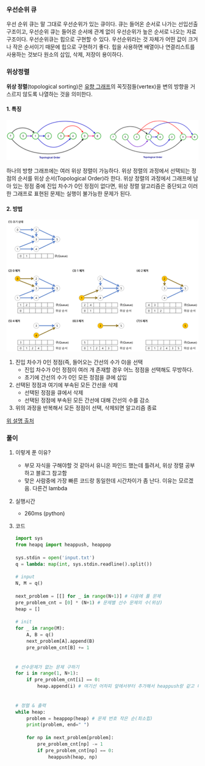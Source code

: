 ### 우선순위 큐

우선 순위 큐는 말 그대로 우선순위가 있는 큐이다. 큐는 들어온 순서로 나가는 선입선출 구조이고, 우선순위 큐는 들어온 순서에 관계 없이 우선순위가 높은 순서로 나오는 자료구조이다. 우선순위큐는 힙으로 구현할 수 있다. 우선순위라는 것 자체가 어떤 값이 크거나 작은 순서이기 때문에 힙으로 구현하기 좋다. 힙을 사용하면 배열이나 연결리스트를 사용하는 것보다 원소의 삽입, 삭제, 저장이 용이하다.



### 위상정렬

**위상 정렬**(topological sorting)은 [유향 그래프](https://ko.wikipedia.org/wiki/유향_그래프)의 꼭짓점들(vertex)을 변의 방향을 거스르지 않도록 나열하는 것을 의미한다.

#### 1. 특징

![img](문제집.assets/topological-sort.png)

하나의 방향 그래프에는 여러 위상 정렬이 가능하다.
위상 정렬의 과정에서 선택되는 정점의 순서를 위상 순서(Topological Order)라 한다.
위상 정렬의 과정에서 그래프에 남아 있는 정점 중에 진입 차수가 0인 정점이 없다면, 위상 정렬 알고리즘은 중단되고 이러한 그래프로 표현된 문제는 실행이 불가능한 문제가 된다.

#### 2. 방법

![img](문제집.assets/topological-sort-example.png)

1. 진입 차수가 0인 정점(즉, 들어오는 간선의 수가 0)을 선택
   - 진입 차수가 0인 정점이 여러 개 존재할 경우 어느 정점을 선택해도 무방하다.
   - 초기에 간선의 수가 0인 모든 정점을 큐에 삽입
2. 선택된 정점과 여기에 부속된 모든 간선을 삭제
   - 선택된 정점을 큐에서 삭제
   - 선택된 정점에 부속된 모든 간선에 대해 간선의 수를 감소
3. 위의 과정을 반복해서 모든 정점이 선택, 삭제되면 알고리즘 종료

[위 설명 출처](https://gmlwjd9405.github.io/2018/08/27/algorithm-topological-sort.html)



### 풀이

1. 이렇게 푼 이유?

   - 부모 자식을 구해야할 것 같아서 유니온 파인드 했는데 틀려서, 위상 정렬 공부하고 블로그 참고함
   - 맞은 사람중에 가장 빠른 코드랑 동일한데 시간차이가 좀 난다. 이유는 모르겠음. 다른건 lambda

2. 실행시간

   - 260ms (python)

3. 코드

   ```python
   import sys
   from heapq import heappush, heappop
   
   sys.stdin = open('input.txt')
   q = lambda: map(int, sys.stdin.readline().split())
   
   # input
   N, M = q()
   
   next_problem = [[] for _ in range(N+1)] # 다음에 풀 문제
   pre_problem_cnt = [0] * (N+1) # 문제별 선수 문제의 수(위상)
   heap = []
   
   # init
   for _ in range(M):
       A, B = q()
       next_problem[A].append(B)
       pre_problem_cnt[B] += 1
   
   
   # 선수문제가 없는 문제 구하기
   for i in range(1, N+1):
       if pre_problem_cnt[i] == 0:
           heap.append(i) # 여기선 어차피 앞에서부터 추가해서 heappush랑 같고 더 빠름
   
   
   # 정렬 & 출력
   while heap:
       problem = heappop(heap) # 문제 번호 작은 순(최소힙)
       print(problem, end=" ")
   
       for np in next_problem[problem]:
           pre_problem_cnt[np] -= 1
           if pre_problem_cnt[np] == 0:
               heappush(heap, np)
   ```
